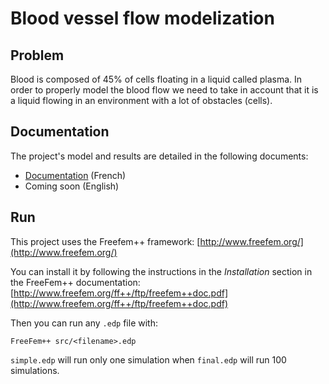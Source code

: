 # Blood vessel flow modelization

## Problem 

Blood is composed of 45% of cells floating in a liquid called plasma. In order to properly model the blood flow we need to take in account that it is a liquid flowing in an environment with a lot of obstacles (cells).

## Documentation

The project's model and results are detailed in the following documents:
* [Documentation](doc/french_doc.pdf) (French)
* Coming soon (English)

## Run

This project uses the Freefem++ framework: [http://www.freefem.org/](http://www.freefem.org/)

You can install it by following the instructions in the *Installation* section in the FreeFem++ documentation: [http://www.freefem.org/ff++/ftp/freefem++doc.pdf](http://www.freefem.org/ff++/ftp/freefem++doc.pdf)

Then you can run any `.edp` file with:
```
FreeFem++ src/<filename>.edp
```

`simple.edp` will run only one simulation when `final.edp` will run 100 simulations.